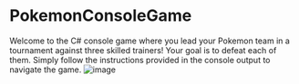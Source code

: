 # PokemonConsoleGame
Welcome to the C# console game where you lead your Pokemon team in a tournament against three skilled trainers! Your goal is to defeat each of them. Simply follow the instructions provided in the console output to navigate the game.
![image](https://github.com/skabicek/PokemonConsoleGame/assets/167412527/5cce1783-5b46-4554-ae03-c28af162f4d0)
